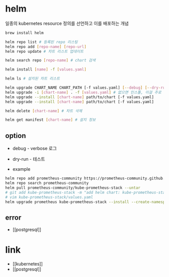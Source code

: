# helm

일종의 kubernetes resource 정의를 선언하고 이를 배포하는 개념

```sh
brew install helm
```

```sh
helm repo list # 등록된 repo 리스팅
helm repo add [repo-name] [repo-url]
helm repo update # 차트 리스트 업데이트

helm search repo [repo-name] # chart 검색

helm install [name] -f [values.yaml]

helm ls # 설치된 차트 리스트

helm upgrade CHART_NAME CHART_PATH [-f values.yaml] [--debug] [--dry-run] [--namespace NAMESPACE] [--create-namespace]
helm upgrade -i [chart-name] . -f [values.yaml] # 없으면 인스톨, 이걸 주로 쓰게됨
helm upgrade --install [chart-name] path/to/chart [-f values.yaml]
helm upgrade --install [chart-name] path/to/chart [-f values.yaml]

helm delete [chart-name] # 차트 삭제

helm get manifest [chart-name] # 설치 정보
```

## option
- debug - verbose 로그
- dry-run - 테스트

- example
```sh
helm repo add prometheus-community https://prometheus-community.github.io/helm-charts
helm repo search prometheus-community
helm pull prometheus-community/kube-prometheus-stack --untar
# git add kube-prometheus-stack -m "add helm chart: kube-prometheus-stack"
# vim kube-prometheus-stack/values.yaml
helm upgrade prometheus kube-prometheus-stack --install --create-namespace -n prometheus [-f values.yaml]
```

## error
- [[postgresql]]

# link
- [[kubernetes]]
- [[postgresql]]
